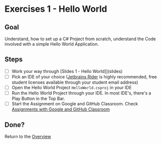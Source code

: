 # Exercises 1 - Hello World

## Goal
Understand, how to set up a C# Project from scratch, understand the Code involved with a simple Hello World Application.

## Steps
- [ ] Work your way through [Slides 1 - Hello World]](slides)
- [ ] Pick an IDE of your choice ([Jetbrains Rider](https://www.jetbrains.com/rider/) is highly recommended, free student licenses available through your student email address)
- [ ] Open the Hello World Project `HelloWorld.csproj` in your IDE
- [ ] Run the Hello World Project through your IDE. In most IDE's, there's a Play Button in the Top Bar.
- [ ] Start the Assignment on Google and GitHub Classroom. Check [Assignments with Google and GitHub Classroom](https://gist.github.com/marczaku/3b1853ee30575093b106ecc480d563b2)

## Done?
Return to the [Overview](../../..)